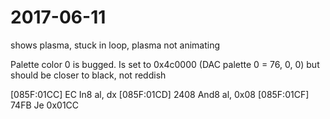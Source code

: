# 2017-06-11

shows plasma, stuck in loop, plasma not animating

Palette color 0 is bugged. Is set to 0x4c0000 (DAC palette 0 = 76, 0, 0) but should be closer to black, not reddish

[085F:01CC] EC         In8      al, dx
[085F:01CD] 2408       And8     al, 0x08
[085F:01CF] 74FB       Je       0x01CC

